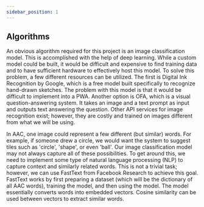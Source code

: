 ```yaml
---
sidebar_position: 1
---
```



## Algorithms

An obvious algorithm required for this project is an image classification model. This is accomplished with the help of deep learning. While a custom model could be built, it would be difficult and expensive to find training data and to have sufficient hardware to effectively host this model. To solve this problem, a few different resources can be utilized. The first is Digital Ink Recognition by Google, which is a free model built specifically to recognize hand-drawn sketches. The problem with this model is that it would be difficult to implement into a PWA. Another option is OFA, which is a visual question-answering system. It takes an image and a text prompt as input and outputs text answering the question. Other API services for image recognition exist; however, they are costly and trained on images different from what we will be using. 

In AAC, one image could represent a few different (but similar) words. For example, if someone drew a circle, we would want the system to suggest tiles such as 'circle', 'shape', or even 'ball'. Our image classification model may not always capture all of these possibilities. To get around this, we need to implement some type of natural language processing (NLP) to capture context and similarly related words. This is not a trivial task; however, we can use FastText from Facebook Research to achieve this goal. FastText works by first preparing a dataset (which will be the dictionary of all AAC words), training the model, and then using the model. The model essentially converts words into embedded vectors. Cosine similarity can be used between vectors to extract similar words.
